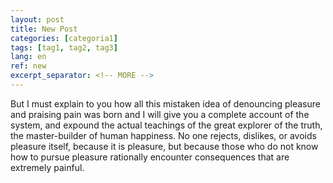 ```yaml
---
layout: post
title: New Post
categories: [categoria1]
tags: [tag1, tag2, tag3]
lang: en
ref: new
excerpt_separator: <!-- MORE -->
---
```


But I must explain to you how all this mistaken idea of denouncing pleasure and praising pain was born and I will give you a complete account of the system, and expound the actual teachings of the great explorer of the truth, the master-builder of human happiness. No one rejects, dislikes, or avoids pleasure itself, because it is pleasure, but because those who do not know how to pursue pleasure rationally encounter consequences that are extremely painful.
